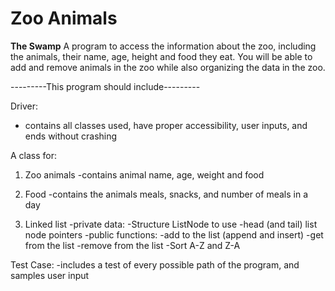# Zoo Animals
************The Swamp************
A program to access the information about the zoo, including the animals, their name, age, height and food they eat. You will be able to add and remove animals in the zoo while also organizing the data in the zoo. 

---------This program should include---------

Driver:
- contains all classes used, have proper accessibility, user inputs, and ends without crashing

A class for:
1) Zoo animals
    -contains animal name, age, weight and food
2) Food
    -contains the animals meals, snacks, and number of meals in a day

4) Linked list 
    -private data:
        -Structure ListNode to use
        -head (and tail) list node pointers
    -public functions:
        -add to the list (append and insert)
        -get from the list
        -remove from the list
        -Sort A-Z and Z-A


Test Case:
-includes a test of every possible path of the program, and samples user input

